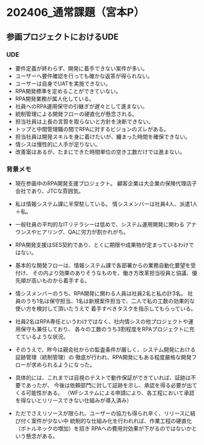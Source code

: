 # 202406_通常課題（宮本P）

## 参画プロジェクトにおけるUDE

### UDE

- 要件定義が終わらず、開発に着手できない案件が多い。
- ユーザーへ要件確認を行っても確かな返答が得られない。
- ユーザーは自身でUATを実施できない。
- RPA開発標準を定めることができていない。
- RPA開発業務が属人化している。
- 社員へのRPA運用保守の引継ぎが遅々として進まない。
- 統制管理による開発フローの硬直化が懸念される。
- 担当社員は上長の言質を取らないと方針を決断できない。
- トップと中間管理職の間でRPAに対するビジョンのズレがある。
- 担当社員は開発スキルを身に着けたいが、纏まった時間を確保できない。
- 情シスは慢性的に人手が足りない。
- 改善案はあるが、たまにできた時間単位の空き工数だけでは進まない。

### 背景メモ

- 現在参画中のRPA開発支援プロジェクト。
  顧客企業は大企業の保険代理店子会社であり、JTCな雰囲気。

- 私は情報システム課に半常駐している。
  情シスメンバーは社員4人、派遣1人＋私。

- 一般社員の平均的なITリテラシーは低めで、システム運用開発に関わる
  アナウンスやヒアリング、QAに労力が割かれがち。

- RPA開発支援はSES契約であり、とくに期限や成果物が定まっているわけではない。

- 基本的な開発フローは、情報システム課で各部署からの業務自動化要望を受付け、
  その内より効果のありそうなものを、働き方改革担当役員と協議、優先順が高いものから着手する。

- 情シスメンバーのうち、RPA開発に関わる人員は社員2名と私の計3名。
  社員のうち1名は保守担当、1名は新規案件担当で、二人で私の工数の効果的な使い方を検討して頂いたうえで
  着手すべきタスクを指示してもらっている。

- 社員2名はRPA専任というわけではなく、社内情シスの他プロジェクトや運用保守も兼任しており、
  各々の工数のうち3割程度をRPAプロジェクトに充てているような状況。

- そのうえで、昨今は親会社からの監査条件が厳しく、システム開発における証跡管理（統制管理）の
  徹底が行われ、RPA開発にもある程度厳格な開発フローが求められるようになった。

- 具体的には、これまでは目視のテストで動作保証ができていれば、証跡は不要であったが、
  今後は依頼部門に対して証跡を示し、承認を得る必要が出てくる可能性がある。
  （WFシステムによる申請により、各工程において承認を得ないとリリースできない仕組みが導入済み）

- ただでさえリソースが限られ、ユーザーの協力も得られ辛く、リリースに結び付く案件が少ない中
  統制的な仕組み化を行われれば、作業工程の硬直化（ボトルネックの増加）を招き
  RPAへの費用対効果が下がるのではないかという懸念がある。
